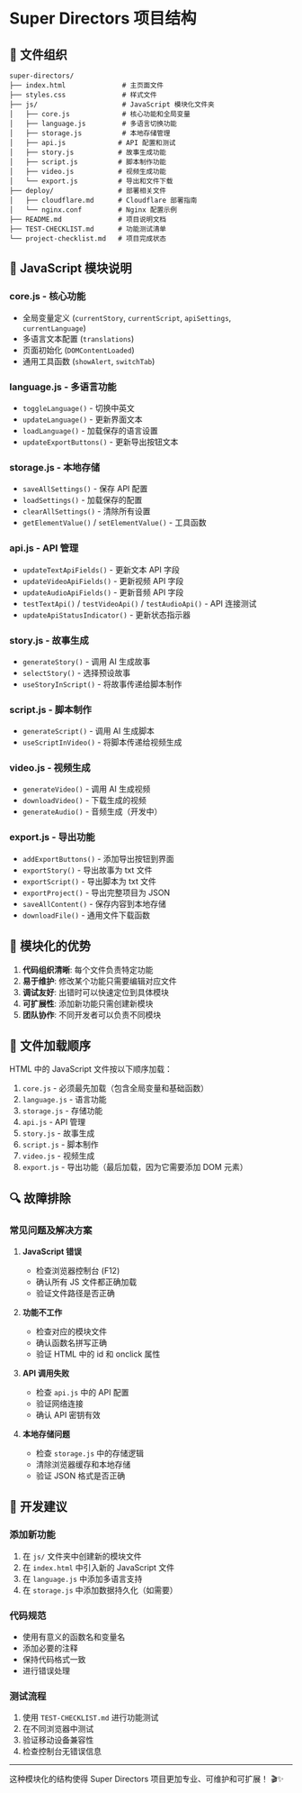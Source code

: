 # Super Directors 项目结构

## 📁 文件组织

```
super-directors/
├── index.html              # 主页面文件
├── styles.css              # 样式文件
├── js/                     # JavaScript 模块化文件夹
│   ├── core.js             # 核心功能和全局变量
│   ├── language.js         # 多语言切换功能
│   ├── storage.js          # 本地存储管理
│   ├── api.js             # API 配置和测试
│   ├── story.js           # 故事生成功能
│   ├── script.js          # 脚本制作功能
│   ├── video.js           # 视频生成功能
│   └── export.js          # 导出和文件下载
├── deploy/                # 部署相关文件
│   ├── cloudflare.md      # Cloudflare 部署指南
│   └── nginx.conf         # Nginx 配置示例
├── README.md              # 项目说明文档
├── TEST-CHECKLIST.md      # 功能测试清单
└── project-checklist.md   # 项目完成状态
```

## 🔧 JavaScript 模块说明

### core.js - 核心功能
- 全局变量定义 (`currentStory`, `currentScript`, `apiSettings`, `currentLanguage`)
- 多语言文本配置 (`translations`)
- 页面初始化 (`DOMContentLoaded`)
- 通用工具函数 (`showAlert`, `switchTab`)

### language.js - 多语言功能
- `toggleLanguage()` - 切换中英文
- `updateLanguage()` - 更新界面文本
- `loadLanguage()` - 加载保存的语言设置
- `updateExportButtons()` - 更新导出按钮文本

### storage.js - 本地存储
- `saveAllSettings()` - 保存 API 配置
- `loadSettings()` - 加载保存的配置
- `clearAllSettings()` - 清除所有设置
- `getElementValue()` / `setElementValue()` - 工具函数

### api.js - API 管理
- `updateTextApiFields()` - 更新文本 API 字段
- `updateVideoApiFields()` - 更新视频 API 字段
- `updateAudioApiFields()` - 更新音频 API 字段
- `testTextApi()` / `testVideoApi()` / `testAudioApi()` - API 连接测试
- `updateApiStatusIndicator()` - 更新状态指示器

### story.js - 故事生成
- `generateStory()` - 调用 AI 生成故事
- `selectStory()` - 选择预设故事
- `useStoryInScript()` - 将故事传递给脚本制作

### script.js - 脚本制作
- `generateScript()` - 调用 AI 生成脚本
- `useScriptInVideo()` - 将脚本传递给视频生成

### video.js - 视频生成
- `generateVideo()` - 调用 AI 生成视频
- `downloadVideo()` - 下载生成的视频
- `generateAudio()` - 音频生成（开发中）

### export.js - 导出功能
- `addExportButtons()` - 添加导出按钮到界面
- `exportStory()` - 导出故事为 txt 文件
- `exportScript()` - 导出脚本为 txt 文件
- `exportProject()` - 导出完整项目为 JSON
- `saveAllContent()` - 保存内容到本地存储
- `downloadFile()` - 通用文件下载函数

## 🎯 模块化的优势

1. **代码组织清晰**: 每个文件负责特定功能
2. **易于维护**: 修改某个功能只需要编辑对应文件
3. **调试友好**: 出错时可以快速定位到具体模块
4. **可扩展性**: 添加新功能只需创建新模块
5. **团队协作**: 不同开发者可以负责不同模块

## 🔄 文件加载顺序

HTML 中的 JavaScript 文件按以下顺序加载：

1. `core.js` - 必须最先加载（包含全局变量和基础函数）
2. `language.js` - 语言功能
3. `storage.js` - 存储功能
4. `api.js` - API 管理
5. `story.js` - 故事生成
6. `script.js` - 脚本制作
7. `video.js` - 视频生成
8. `export.js` - 导出功能（最后加载，因为它需要添加 DOM 元素）

## 🔍 故障排除

### 常见问题及解决方案

1. **JavaScript 错误**
   - 检查浏览器控制台 (F12)
   - 确认所有 JS 文件都正确加载
   - 验证文件路径是否正确

2. **功能不工作**
   - 检查对应的模块文件
   - 确认函数名拼写正确
   - 验证 HTML 中的 id 和 onclick 属性

3. **API 调用失败**
   - 检查 `api.js` 中的 API 配置
   - 验证网络连接
   - 确认 API 密钥有效

4. **本地存储问题**
   - 检查 `storage.js` 中的存储逻辑
   - 清除浏览器缓存和本地存储
   - 验证 JSON 格式是否正确

## 🚀 开发建议

### 添加新功能
1. 在 `js/` 文件夹中创建新的模块文件
2. 在 `index.html` 中引入新的 JavaScript 文件
3. 在 `language.js` 中添加多语言支持
4. 在 `storage.js` 中添加数据持久化（如需要）

### 代码规范
- 使用有意义的函数名和变量名
- 添加必要的注释
- 保持代码格式一致
- 进行错误处理

### 测试流程
1. 使用 `TEST-CHECKLIST.md` 进行功能测试
2. 在不同浏览器中测试
3. 验证移动设备兼容性
4. 检查控制台无错误信息

---

这种模块化的结构使得 Super Directors 项目更加专业、可维护和可扩展！ 🎬✨